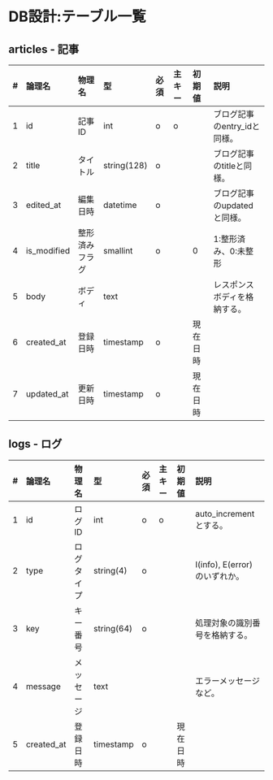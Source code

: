 # DB設計:テーブル一覧

## articles - 記事

|#|論理名|物理名|型|必須|主キー|初期値|説明|
|:---|:---|:---|:---|:---|:---|:---|:---|
|1|id|記事ID|int|o|o||ブログ記事のentry_idと同様。|
|2|title|タイトル|string(128)|o|||ブログ記事のtitleと同様。|
|3|edited_at|編集日時|datetime|o|||ブログ記事のupdatedと同様。|
|4|is_modified|整形済みフラグ|smallint|o||0|1:整形済み、0:未整形|
|5|body|ボディ|text||||レスポンスボディを格納する。|
|6|created_at|登録日時|timestamp|o||現在日時||
|7|updated_at|更新日時|timestamp|o||現在日時||

## logs - ログ

|#|論理名|物理名|型|必須|主キー|初期値|説明|
|:---|:---|:---|:---|:---|:---|:---|:---|
|1|id|ログID|int|o|o||auto_incrementとする。|
|2|type|ログタイプ|string(4)|o|||I(info), E(error)のいずれか。|
|3|key|キー番号|string(64)|o|||処理対象の識別番号を格納する。|
|4|message|メッセージ|text||||エラーメッセージなど。|
|5|created_at|登録日時|timestamp|o||現在日時||
